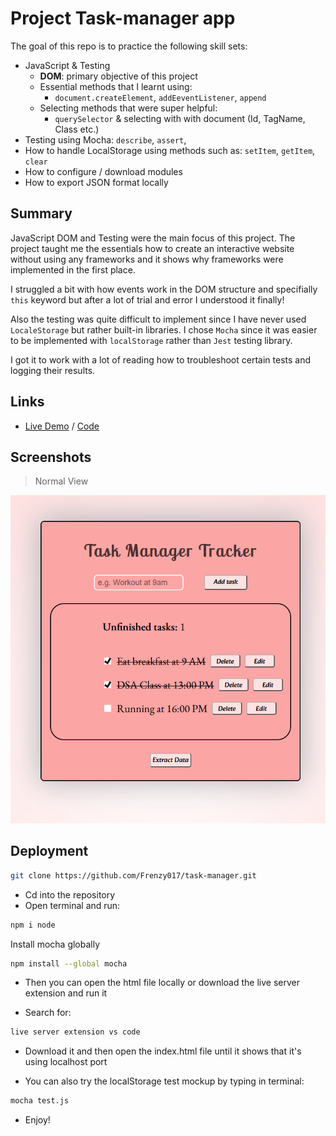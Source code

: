 # Project Task-manager app 

The goal of this repo is to practice the following skill sets:

- JavaScript & Testing
  - **DOM**: primary objective of this project
  - Essential methods that I learnt using:
    - `document.createElement`, `addEeventListener`, `append`
  - Selecting methods that were super helpful:
    - `querySelector` & selecting with with document (Id, TagName, Class etc.) 
- Testing using Mocha: `describe`, `assert`,
- How to handle LocalStorage using methods such as: `setItem`, `getItem`, `clear`
- How to configure / download modules
- How to export JSON format locally

## Summary

JavaScript DOM and Testing were the main focus of this project. The project taught me the essentials how to create an interactive website without using any frameworks and it shows why frameworks were implemented in the first place.

I struggled a bit with how events work in the DOM structure and specifially `this` keyword but after a lot of trial and error I understood it finally!

Also the testing was quite difficult to implement since I have never used `LocaleStorage` but rather built-in libraries. I chose `Mocha` since it was easier to be implemented with `localStorage` rather than `Jest` testing library.

I got it to work with a lot of reading how to troubleshoot certain tests and logging their results.


## Links
- [Live Demo](https://frenzy017.github.io/task-manager/) / [Code](https://github.com/Frenzy017/task-manager)

## Screenshots

> Normal View

![Screenshot Normal](.img/../images/task-manager.png)

## Deployment

```sh
git clone https://github.com/Frenzy017/task-manager.git
```
- Cd into the repository
- Open terminal and run:

```sh
npm i node
```

Install mocha globally 

```sh
npm install --global mocha
```

- Then you can open the html file locally or download the live server extension and run it

- Search for:
```sh
live server extension vs code
```
- Download it and then open the index.html file until it shows that it's using localhost port

- You can also try the localStorage test mockup by typing in terminal:
```sh
mocha test.js
```
- Enjoy!
